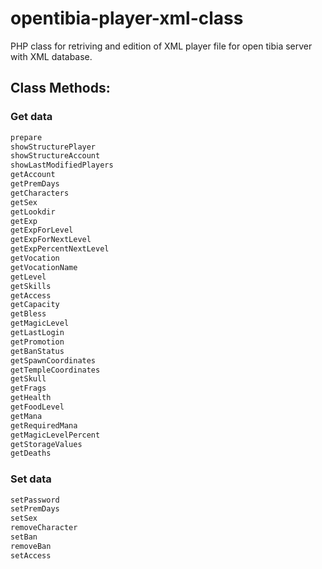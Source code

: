 # opentibia-player-xml-class
PHP class for retriving and edition of XML player file for open tibia server with XML database.

## Class Methods:

### Get data

```php
prepare
showStructurePlayer
showStructureAccount
showLastModifiedPlayers
getAccount
getPremDays
getCharacters
getSex
getLookdir
getExp
getExpForLevel
getExpForNextLevel
getExpPercentNextLevel
getVocation
getVocationName
getLevel
getSkills
getAccess
getCapacity
getBless
getMagicLevel
getLastLogin
getPromotion
getBanStatus
getSpawnCoordinates
getTempleCoordinates
getSkull
getFrags
getHealth
getFoodLevel
getMana
getRequiredMana
getMagicLevelPercent
getStorageValues
getDeaths

```

### Set data

```php
setPassword
setPremDays
setSex
removeCharacter
setBan
removeBan
setAccess

```
